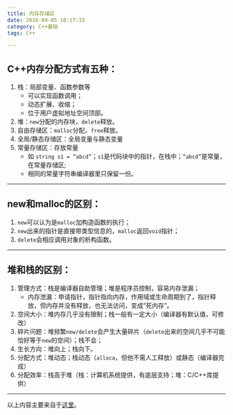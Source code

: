 ```yaml
---
title: 内存存储区
date: 2016-04-05 10:17:33
category: C++基础
tags: C++

---
```


## C++内存分配方式有五种：
1. 栈：局部变量、函数参数等
	+ 可以实现函数调用；
	+ 动态扩展、收缩；
	+ 位于用户虚拟地址空间顶部。
2. 堆：`new`分配的内存块，`delete`释放。
3. 自由存储区：`malloc`分配，`free`释放。
4. 全局/静态存储区：全局变量与静态变量
5. 常量存储区：存放常量
	+ 如 `string s1 = “abcd”`；`s1`是代码块中的指针，在栈中；`“abcd”`是常量，在常量存储区;
	+ 相同的常量字符串编译器里只保留一份。

---

## new和malloc的区别：
1. `new`可以认为是`malloc`加构造函数的执行；
2. `new`出来的指针是直接带类型信息的，`malloc`返回`void`指针；
3. `delete`会相应调用对象的析构函数。

---

## 堆和栈的区别：

1. 管理方式：栈是编译器自助管理；堆是程序员控制，容易内存泄漏；
	+ 内存泄漏：申请指针，指针指向内存，作用域或生命周期到了，指针释 放，但内存并没有释放，也无法访问，变成“死内存”。
2. 空间大小：堆内存几乎没有限制；栈一般有一定大小（编译器有默认值，可修改）
3. 碎片问题：堆频繁`new/delete`会产生大量碎片（`delete`出来的空间几乎不可能恰好等于`new`的空间）；栈不会；
4. 生长方向：堆向上；栈向下。
5. 分配方式：堆动态；栈动态（`alloca`，但他不需人工释放）或静态（编译器完成）
6. 分配效率：栈高于堆（栈：计算机系统提供，有底层支持；堆：C/C++库提供）

---

以上内容主要来自于[这里](http://www.cnblogs.com/daocaoren/archive/2011/06/29/2092957.html)。